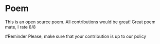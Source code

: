 # Poem
This is an open source poem. All contributions would be great!
Great poem mate, I rate 8/8

#Reminder
Please, make sure that your contribution is up to our policy
